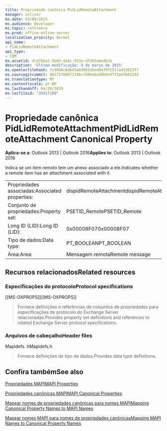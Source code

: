 ```yaml
---
title: Propriedade canônica PidLidRemoteAttachment
manager: soliver
ms.date: 03/09/2015
ms.audience: Developer
ms.topic: reference
ms.prod: office-online-server
localization_priority: Normal
api_name:
- PidLidRemoteAttachment
api_type:
- COM
ms.assetid: dcd786e2-5b93-4a4c-933a-df305abe4bcb
description: 'Última modificação: 9 de março de 2015'
ms.openlocfilehash: 7c9048c8db43a0d9833bed8439f2517ad13623f7
ms.sourcegitcommit: 8657170d071f9bcf680aba50b9c07f2a4fb82283
ms.translationtype: MT
ms.contentlocale: pt-BR
ms.lasthandoff: 04/28/2019
ms.locfileid: "33417109"
---
```

# <a name="pidlidremoteattachment-canonical-property"></a><span data-ttu-id="5ee7a-103">Propriedade canônica PidLidRemoteAttachment</span><span class="sxs-lookup"><span data-stu-id="5ee7a-103">PidLidRemoteAttachment Canonical Property</span></span>

  
  
<span data-ttu-id="5ee7a-104">**Aplica-se a**: Outlook 2013 | Outlook 2016</span><span class="sxs-lookup"><span data-stu-id="5ee7a-104">**Applies to**: Outlook 2013 | Outlook 2016</span></span> 
  
<span data-ttu-id="5ee7a-105">Indica se um item remoto tem um anexo associado a ele.</span><span class="sxs-lookup"><span data-stu-id="5ee7a-105">Indicates whether a remote item has an attachment associated with it.</span></span>
  
|||
|:-----|:-----|
|<span data-ttu-id="5ee7a-106">Propriedades associadas:</span><span class="sxs-lookup"><span data-stu-id="5ee7a-106">Associated properties:</span></span>  <br/> |<span data-ttu-id="5ee7a-107">dispidRemoteAttachment</span><span class="sxs-lookup"><span data-stu-id="5ee7a-107">dispidRemoteAttachment</span></span>  <br/> |
|<span data-ttu-id="5ee7a-108">Conjunto de propriedades:</span><span class="sxs-lookup"><span data-stu-id="5ee7a-108">Property set:</span></span>  <br/> |<span data-ttu-id="5ee7a-109">PSETID_Remote</span><span class="sxs-lookup"><span data-stu-id="5ee7a-109">PSETID_Remote</span></span>  <br/> |
|<span data-ttu-id="5ee7a-110">Long ID (LID):</span><span class="sxs-lookup"><span data-stu-id="5ee7a-110">Long ID (LID):</span></span>  <br/> |<span data-ttu-id="5ee7a-111">0x00008F07</span><span class="sxs-lookup"><span data-stu-id="5ee7a-111">0x00008F07</span></span>  <br/> |
|<span data-ttu-id="5ee7a-112">Tipo de dados:</span><span class="sxs-lookup"><span data-stu-id="5ee7a-112">Data type:</span></span>  <br/> |<span data-ttu-id="5ee7a-113">PT_BOOLEAN</span><span class="sxs-lookup"><span data-stu-id="5ee7a-113">PT_BOOLEAN</span></span>  <br/> |
|<span data-ttu-id="5ee7a-114">Área:</span><span class="sxs-lookup"><span data-stu-id="5ee7a-114">Area:</span></span>  <br/> |<span data-ttu-id="5ee7a-115">Mensagem remota</span><span class="sxs-lookup"><span data-stu-id="5ee7a-115">Remote message</span></span>  <br/> |
   
## <a name="related-resources"></a><span data-ttu-id="5ee7a-116">Recursos relacionados</span><span class="sxs-lookup"><span data-stu-id="5ee7a-116">Related resources</span></span>

### <a name="protocol-specifications"></a><span data-ttu-id="5ee7a-117">Especificações do protocolo</span><span class="sxs-lookup"><span data-stu-id="5ee7a-117">Protocol specifications</span></span>

<span data-ttu-id="5ee7a-118">[[MS-OXPROPS]]</span><span class="sxs-lookup"><span data-stu-id="5ee7a-118">[[MS-OXPROPS]]</span></span> 
  
> <span data-ttu-id="5ee7a-119">Fornece definições e referências de conjuntos de propriedades para especificações de protocolo do Exchange Server relacionadas.</span><span class="sxs-lookup"><span data-stu-id="5ee7a-119">Provides property set definitions and references to related Exchange Server protocol specifications.</span></span>
    
### <a name="header-files"></a><span data-ttu-id="5ee7a-120">Arquivos de cabeçalho</span><span class="sxs-lookup"><span data-stu-id="5ee7a-120">Header files</span></span>

<span data-ttu-id="5ee7a-121">Mapidefs. h</span><span class="sxs-lookup"><span data-stu-id="5ee7a-121">Mapidefs.h</span></span>
  
> <span data-ttu-id="5ee7a-122">Fornece definições de tipo de dados.</span><span class="sxs-lookup"><span data-stu-id="5ee7a-122">Provides data type definitions.</span></span>
    
## <a name="see-also"></a><span data-ttu-id="5ee7a-123">Confira também</span><span class="sxs-lookup"><span data-stu-id="5ee7a-123">See also</span></span>



[<span data-ttu-id="5ee7a-124">Propriedades MAPI</span><span class="sxs-lookup"><span data-stu-id="5ee7a-124">MAPI Properties</span></span>](mapi-properties.md)
  
[<span data-ttu-id="5ee7a-125">Propriedades canônicas MAPI</span><span class="sxs-lookup"><span data-stu-id="5ee7a-125">MAPI Canonical Properties</span></span>](mapi-canonical-properties.md)
  
[<span data-ttu-id="5ee7a-126">Mapear nomes de propriedades canônicas para nomes MAPI</span><span class="sxs-lookup"><span data-stu-id="5ee7a-126">Mapping Canonical Property Names to MAPI Names</span></span>](mapping-canonical-property-names-to-mapi-names.md)
  
[<span data-ttu-id="5ee7a-127">Mapear nomes MAPI para nomes de propriedades canônicas</span><span class="sxs-lookup"><span data-stu-id="5ee7a-127">Mapping MAPI Names to Canonical Property Names</span></span>](mapping-mapi-names-to-canonical-property-names.md)

